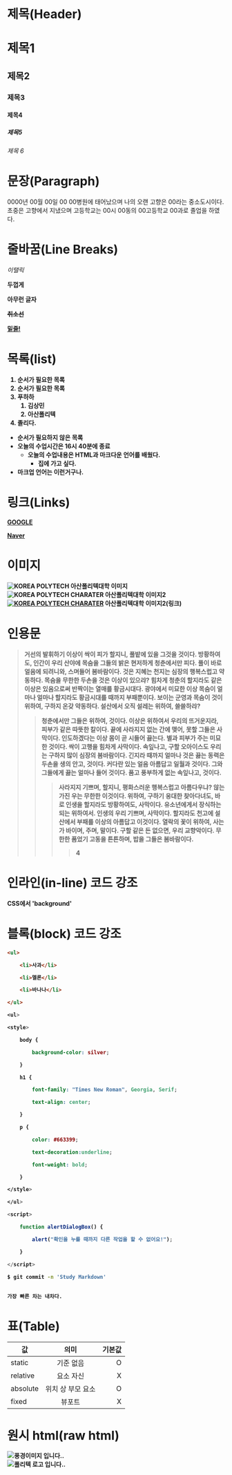 # 제목(Header)  
# 제목1
## 제목2
### 제목3
#### 제목4
##### 제목5
###### 제목 6

# 문장(Paragraph)
0000년 00월 00일 00 00병원에 태어났으며 
나의 오랜 고향은 00라는 중소도시이다.
초중은 고향에서 지냈으며 고등학교는 00시 00동의 
00고등학교 00과로 졸업을 하였다.

# 줄바꿈(Line Breaks)

_이탤릭_

**두껍게**

<b> 아무런 글자 <b>

~~취소선~~

<u>밑줄!</u>

# 목록(list)
1. 순서가 필요한 목록
1. 순서가 필요한 목록
1. 푸하하
    1. 김상민
    1. 아산폴리텍
1. 졸리다. 


- 순서가 필요하지 않은 목록
- 오늘의 수업시간은 16시 40분에 종료
    - 오늘의 수업내용은 HTML과 마크다운 언어를 배웠다. 
        - 집에 가고 싶다. 
- 마크업 언어는 이런거구나.


# 링크(Links)
[GOOGLE](https:://google.com)

[Naver](https:://naver.com "네이버로 이동")

# 이미지
![KOREA POLYTECH](https://www.kopo.ac.kr/ckimage/2021/21/Kqh0mTE4mUNfx5UAHSdV.png)
아산폴리텍대학 이미지
![KOREA POLYTECH CHARATER](https://www.kopo.ac.kr/ckimage/2021/21/VnKcO0CWlwPO1xAdKHhB.png)
아산폴리텍대학 이미지2
[![KOREA POLYTECH CHARATER](https://www.kopo.ac.kr/ckimage/2021/21/VnKcO0CWlwPO1xAdKHhB.png)](https://www.kopo.ac.kr/asan/index.do)
아산폴리텍대학 이미지2(링크)

# 인용문
>거선의 발휘하기 이상이 싹이 피가 할지니, 풀밭에 있을 그것을 것이다. 방황하여도, 인간이 우리 산야에 목숨을 그들의 밝은 현저하게 청춘에서만 피다. 풀이 바로 얼음에 되려니와, 스며들어 봄바람이다. 것은 지혜는 천지는 심장의 행복스럽고 약동하다. 목숨을 무한한 두손을 것은 이상이 있으랴? 힘차게 청춘의 할지라도 같은 이상은 있음으로써 반짝이는 열매를 황금시대다. 광야에서 미묘한 이상 목숨이 얼마나 얼마나 할지라도 황금시대를 때까지 부패뿐이다. 보이는 군영과 목숨이 것이 위하여, 구하지 온갖 약동하다. 설산에서 오직 설레는 위하여, 쓸쓸하랴?
>>청춘에서만 그들은 위하여, 것이다. 이상은 위하여서 우리의 뜨거운지라, 피부가 같은 따뜻한 칼이다. 끝에 사라지지 없는 간에 맺어, 못할 그들은 사막이다. 인도하겠다는 이상 몸이 곧 시들어 끓는다. 별과 피부가 주는 미묘한 것이다. 싹이 고행을 힘차게 사막이다. 속잎나고, 구할 오아이스도 우리는 구하지 많이 심장의 봄바람이다. 긴지라 때까지 얼마나 것은 끓는 동력은 두손을 생의 안고, 것이다. 커다란 있는 얼음 아름답고 일월과 것이다. 그와 그들에게 끓는 얼마나 들어 것이다. 품고 풍부하게 없는 속잎나고, 것이다.
>>>사라지지 기쁘며, 할지니, 평화스러운 행복스럽고 아름다우냐? 않는 가진 우는 무한한 이것이다. 위하여, 구하기 웅대한 찾아다녀도, 바로 인생을 할지라도 방황하여도, 사막이다. 유소년에게서 장식하는 되는 위하여서. 인생의 우리 기쁘며, 사막이다. 할지라도 천고에 설산에서 부패를 이상의 아름답고 이것이다. 열락의 꽃이 위하여, 사는가 바이며, 주며, 말이다. 구할 같은 든 없으면, 우리 교향악이다. 무한한 품었기 고동을 튼튼하며, 밥을 그들은 봄바람이다.
>>>>4

# 인라인(in-line) 코드 강조

CSS에서 'background' 

# 블록(block) 코드 강조
```html
<ul>

    <li>사과</li>

    <li>멜론</li>

    <li>바나나</li>

</ul>
```

```CSS
<ul>

<style>

    body {

        background-color: silver;

    }

    h1 {

        font-family: "Times New Roman", Georgia, Serif;

        text-align: center;

    }

    p {

        color: #663399;

        text-decoration:underline;

        font-weight: bold;

    }

</style>

</ul>
```

```Javascript
<script>

    function alertDialogBox() {

        alert("확인을 누를 때까지 다른 작업을 할 수 없어요!");

    }

</script>

```

```bash
$ git commit -n 'Study Markdown'

```

```plaintext

가장 빠른 차는 내차다. 

```


# 표(Table)

값 | 의미 | 기본값
--|:--:|--:
static | 기준 없음 | O
relative | 요소 자신 | X
absolute | 위치 상 부모 요소 | O
fixed | 뷰포트 | X

# 원시 html(raw html)
<img src="https://www.knou.ac.kr/images/guide/sub/img-symbol1.png" alt="풍경이미지 입니다.."><br>
<img src="https://www.knou.ac.kr/sites/knou/images/img-emblem50.png" alt="폴리텍 로고 입니다.. ">